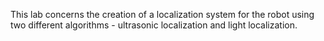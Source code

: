 This lab concerns the creation of a localization system for the robot using two different algorithms - ultrasonic localization and light localization.
